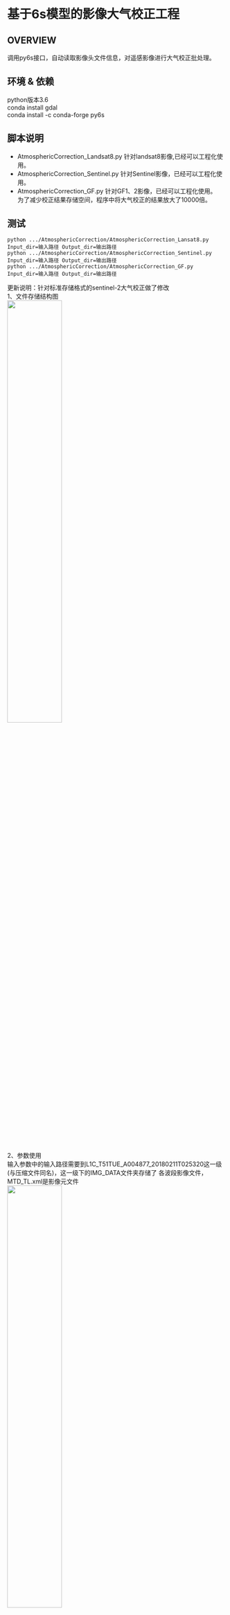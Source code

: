 # 基于6s模型的影像大气校正工程
## OVERVIEW
调用py6s接口，自动读取影像头文件信息，对遥感影像进行大气校正批处理。
## 环境 & 依赖
python版本3.6  
conda install gdal  
conda install -c conda-forge py6s


## 脚本说明

* AtmosphericCorrection_Landsat8.py 针对landsat8影像,已经可以工程化使用。
* AtmosphericCorrection_Sentinel.py 针对Sentinel影像，已经可以工程化使用。
* AtmosphericCorrection_GF.py 针对GF1、2影像，已经可以工程化使用。   
为了减少校正结果存储空间，程序中将大气校正的结果放大了10000倍。


## 测试

```
python .../AtmosphericCorrection/AtmosphericCorrection_Lansat8.py Input_dir=输入路径 Output_dir=输出路径
python .../AtmosphericCorrection/AtmosphericCorrection_Sentinel.py Input_dir=输入路径 Output_dir=输出路径
python .../AtmosphericCorrection/AtmosphericCorrection_GF.py Input_dir=输入路径 Output_dir=输出路径
```
更新说明：针对标准存储格式的sentinel-2大气校正做了修改  
1、文件存储结构图  
<img src="https://github.com/Zhaoguanhua/AtmosphericCorrection/blob/master/img/sentinel-2_ImageTree.png" width=50%>  

2、参数使用  
输入参数中的输入路径需要到L1C_T51TUE_A004877_20180211T025320这一级(与压缩文件同名)，这一级下的IMG_DATA文件夹存储了
各波段影像文件，MTD_TL.xml是影像元文件  
<img src="https://github.com/Zhaoguanhua/AtmosphericCorrection/blob/master/img/sentinel-2_AC.png" width=50%>
## <font color=red>注意</font>
直接在pycharm测试可能会有bug，建议windows用户直接在conda自带的Anaconda Prompt工具中测试，mac可直接在终端里测试。
